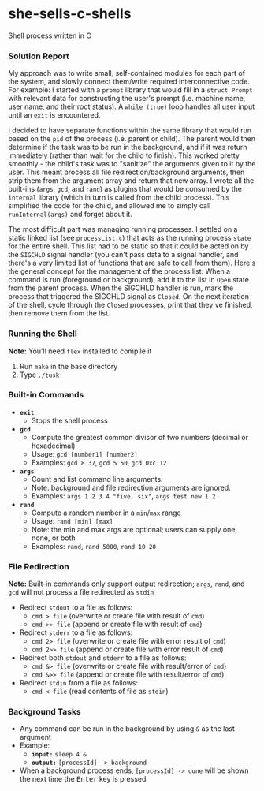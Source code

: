 # she-sells-c-shells
Shell process written in C

### Solution Report
My approach was to write small, self-contained modules for each part of the system, and slowly connect them/write required interconnective code. For example: I started with a `prompt` library that would fill in a `struct Prompt` with relevant data for constructing the user's prompt (i.e. machine name, user name, and their root status). A `while (true)` loop handles all user input until an `exit` is encountered.

I decided to have separate functions within the same library that would run based on the `pid` of the process (i.e. parent or child). The parent would then determine if the task was to be run in the background, and if it was return immediately (rather than wait for the child to finish). This worked pretty smoothly - the child's task was to "sanitize" the arguments given to it by the user. This meant process all file redirection/background arguments, then strip them from the argument array and return that new array. I wrote all the built-ins (`args`, `gcd`, and `rand`) as plugins that would be consumed by the `internal` library (which in turn is called from the child process). This simplified the code for the child, and allowed me to simply call `runInternal(args)` and forget about it.

The most difficult part was managing running processes. I settled on a static linked list (see `processList.c`) that acts as the running process `state` for the entire shell. This list had to be static so that it could be acted on by the `SIGCHLD` signal handler (you can't pass data to a signal handler, and there's a very limited list of functions that are safe to call from them). Here's the general concept for the management of the process list: When a command is run (foreground or background), add it to the list in `Open` state from the parent process. When the SIGCHLD handler is run, mark the process that triggered the SIGCHLD signal as `Closed`. On the next iteration of the shell, cycle through the `Closed` processes, print that they've finished, then remove them from the list.

### Running the Shell
**Note:** You'll need `flex` installed to compile it
1. Run `make` in the base directory
2. Type `./tusk`

### Built-in Commands
* **`exit`**
  * Stops the shell process
* **`gcd`**
  * Compute the greatest common divisor of two numbers (decimal or hexadecimal)
  * Usage: `gcd [number1] [number2]`
  * Examples: `gcd 8 37`, `gcd 5 50`, `gcd 0xc 12`
* **`args`**
  * Count and list command line arguments.
  * Note: background and file redirection arguments are ignored.
  * Examples: `args 1 2 3 4 "five, six"`, `args test new 1 2`
* **`rand`**
  * Compute a random number in a `min`/`max` range
  * Usage: `rand [min] [max]`
  * Note: the min and max args are optional; users can supply one, none, or both
  * Examples: `rand`, `rand 5000`, `rand 10 20`

### File Redirection
**Note:** Built-in commands only support output redirection; `args`, `rand`, and `gcd` will not process a file redirected as `stdin`
* Redirect `stdout` to a file as follows:
  * `cmd > file` (overwrite or create file with result of `cmd`)
  * `cmd >> file` (append or create file with result of `cmd`)
* Redirect `stderr` to a file as follows:
  * `cmd 2> file` (overwrite or create file with error result of `cmd`)
  * `cmd 2>> file` (append or create file with error result of `cmd`)
* Redirect both `stdout` and `stderr` to a file as follows:
  * `cmd &> file` (overwrite or create file with result/error of `cmd`)
  * `cmd &>> file` (append or create file with result/error of `cmd`)
* Redirect `stdin` from a file as follows:
  * `cmd < file` (read contents of file as `stdin`)

### Background Tasks
* Any command can be run in the background by using `&` as the last argument
* Example:
  * **`input:`** `sleep 4 &`
  * **`output:`** `[processId] -> background`
* When a background process ends, `[processId] -> done` will be shown the next time the <kbd>Enter</kbd> key is pressed
